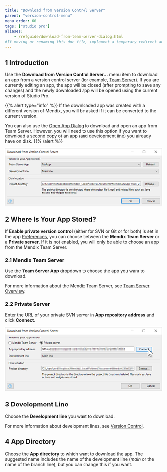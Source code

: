 ```yaml
---
title: "Download from Version Control Server"
parent: "version-control-menu"
menu_order: 60
tags: ["studio pro"]
aliases:
    - /refguide/download-from-team-server-dialog.html
#If moving or renaming this doc file, implement a temporary redirect and let the respective team know they should update the URL in the product. See Mapping to Products for more details.
---
```


## 1 Introduction

Use the **Download from Version Control Server…** menu item to download an app from a version control server (for example, [Team Server](/developerportal/develop/team-server)). If you are currently editing an app, the app will be closed (after prompting to save any changes) and the newly downloaded app will be opened using the current version of Studio Pro.

{{% alert type="info" %}}
If the downloaded app was created with a different version of Mendix, you will be asked if it can be converted to the current version.

You can also use the [Open App Dialog](open-app-dialog) to download and open an app from Team Server. However, you will need to use this option if you want to download a second copy of an app (and development line) you already have on disk.
{{% /alert %}}

![Download from Version Control Server dialog box](attachments/version-control-menu/download-from-version-control-server.png)

## 2 Where Is Your App Stored?

If **Enable private version control** (either for SVN or Git or for both) is set in the app [Preferences](preferences-dialog#enable), you can choose between the **Mendix Team Server** or a **Private server**. If it is not enabled, you will only be able to choose an app from the Mendix Team Server.

### 2.1 Mendix Team Server

Use the **Team Server App** dropdown to choose the app you want to download.

For more information about the Mendix Team Server, see [Team Server Overview](/developerportal/develop/team-server).

### 2.2 Private Server

Enter the URL of your private SVN server in **App repository address** and click **Connect**.

![Download from Version Control Server dialog box](attachments/version-control-menu/download-from-private-server.png)

## 3 Development Line

Choose the **Development line** you want to download.

For more information about development lines, see [Version Control](version-control).

## 4 App Directory

Choose the **App directory** to which want to download the app. The suggested name includes the name of the development line (*main* or the name of the branch line), but you can change this if you want.
